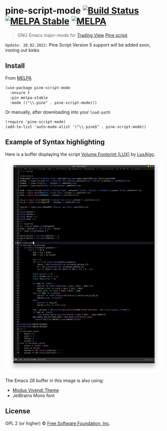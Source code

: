 # pine-script-mode [![Build Status](https://travis-ci.org/EricCrosson/pine-script-mode.svg?branch=master)](https://travis-ci.org/EricCrosson/pine-script-mode) [![MELPA Stable](https://stable.melpa.org/packages/pine-script-mode-badge.svg)](https://stable.melpa.org/#/pine-script-mode) [![MELPA](https://melpa.org/packages/pine-script-mode-badge.svg)](https://melpa.org/#/pine-script-mode)

> GNU Emacs major-mode for [Trading View](https://tradingview.com) [Pine script](https://www.tradingview.com/study-script-reference/).


`Update: 20.02.2022:` Pine Script Version 5 support will be added soon, ironing out kinks


## Install

From [MELPA](https://melpa.org/)

```elisp
(use-package pine-script-mode
  :ensure t
  :pin melpa-stable
  :mode (("\\.pine" . pine-script-mode)))
```

Or manually, after downloading into your `load-path`

```elisp
(require 'pine-script-mode)
(add-to-list 'auto-mode-alist '("\\.pine$" . pine-script-mode))
```

## Example of Syntax highlighting

Here is a buffer displaying the script
[Volume Footprint [LUX]](https://www.tradingview.com/v/cdU6E9rm/) by [LuxAlgo](https://www.tradingview.com/u/LuxAlgo/).

![Rendered example](https://raw.githubusercontent.com/EricCrosson/pine-script-mode/master/img/luxalgo-demo.png)

The Emacs 28 buffer in this image is also using:

- [Modus Vivendi Theme](https://gitlab.com/protesilaos/modus-themes/)
- JetBrains Mono font

## License

GPL 2 (or higher) © [Free Software Foundation, Inc](http://www.fsf.org/about).
